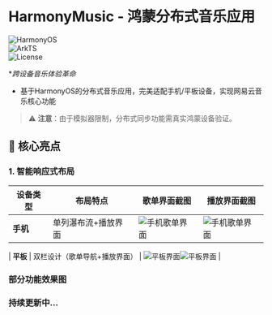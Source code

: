 # HarmonyMusic - 鸿蒙分布式音乐应用

![HarmonyOS](https://img.shields.io/badge/HarmonyOS-4.0-blue)  
![ArkTS](https://img.shields.io/badge/ArkTS-1.0-orange)  
![License](https://img.shields.io/badge/License-Apache--2.0-green)

**跨设备音乐体验革命*
- 基于HarmonyOS的分布式音乐应用，完美适配手机/平板设备，实现网易云音乐核心功能

> ⚠️ **注意**：由于模拟器限制，分布式同步功能需真实鸿蒙设备验证。

## 🌟 核心亮点

### 1. 智能响应式布局
| 设备类型       | 布局特点                          | 歌单界面截图               |  播放界面截图      |
|----------------|-----------------------------------|------------------------------|--------------------|
| **手机**       | 单列瀑布流+播放界面              | ![手机歌单界面](https://github.com/user-attachments/assets/bde5b0c3-17df-4dbd-a77d-e0b9faf6b59c)|![手机歌单界面](https://github.com/user-attachments/assets/e7373341-6165-4a80-9061-6de46955c474)|

| **平板**       | 双栏设计（歌单导航+播放界面）     | ![平板界面](https://github.com/user-attachments/assets/23c571b5-b78d-4831-8f08-17c9a4998649)![平板界面](https://github.com/user-attachments/assets/0a6cd30e-5196-4f93-b8df-68d17993204b)   |




### 部分功能效果图





### **持续更新中...**
